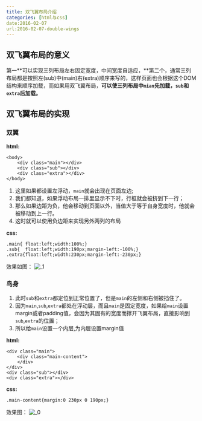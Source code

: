 ```yaml
---
title: 双飞翼布局介绍
categories: [html与css]
date:2016-02-07
url:2016-02-07-double-wings
---
```


## 双飞翼布局的意义
第一**可以实现三列布局左右固定宽度，中间宽度自适应，**第二个，通常三列布局都是按照左(sub)中(main)右(extra)顺序来写的，这样页面也会根据这个DOM结构来顺序加载，而如果用双飞翼布局，**可以使三列布局中`mian`先加载，`sub`和`extra`后加载。**

## 双飞翼布局的实现

### 双翼

**html:**

```
<body>
	<div class="main"></div>
	<div class="sub"></div>
	<div class="extra"></div>
</body>
```

1. 这里如果都设置左浮动，`main`就会出现在页面左边;
2. 我们都知道，如果浮动布局一排里显示不下时，行框就会被挤到下一行；
3. 那么如果边距为负，他会移动到页面以外，当值大于等于自身宽度时，他就会被移动到上一行。
4. 这时就可以使用负边距来实现另外两列的布局

**css:**

```
.main{ float:left;width:100%;}
.sub{  float:left;width:190px;margin-left:-100%;}
.extra{float:left;width:230px;margin-left:-230px;}
```

效果如图：
![_1](http://7xqo7w.com1.z0.glb.clouddn.com/%E5%8F%8C%E9%A3%9E%E7%BF%BC_1.png)

### 鸟身
1. 此时`sub`和`extra`都定位到正常位置了，但是`main`的左侧和右侧被挡住了。
2. 因为`main`,`sub`,`extra`都处在浮动层，而且`main`是固定宽度，如果给`main`设置margin或者padding值，会因为其固有的宽度而撑开飞翼布局，直接影响到`sub`,`extra`的位置；
3. 所以给`main`设置一个内层,为内层设置margin值

**html:**

```
<div class="main">
	<div class="main-content">
	</div>
</div>
<div class="sub"></div>
<div class="extra"></div>
```

**css:**

```
.main-content{margin:0 230px 0 190px;}
```

效果图：
![_0](http://7xqo7w.com1.z0.glb.clouddn.com/%E5%8F%8C%E9%A3%9E%E7%BF%BC_0.png)